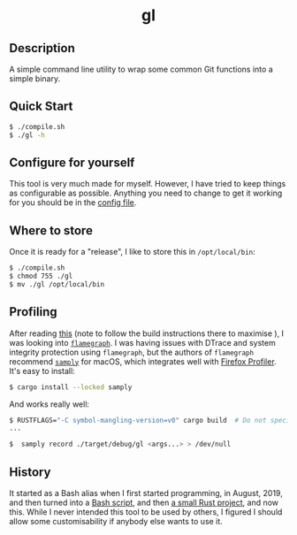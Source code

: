 <h1 align="center">gl</h1>

## Description

A simple command line utility to wrap some common Git functions into a simple binary.

## Quick Start

```bash
$ ./compile.sh
$ ./gl -h
```

## Configure for yourself

This tool is very much made for myself.  However, I have tried to keep things as configurable as possible.  Anything you need to change to get it working for you should be in the [config file](./src/config.rs).

## Where to store

Once it is ready for a "release", I like to store this in `/opt/local/bin`:
```bash
$ ./compile.sh
$ chmod 755 ./gl
$ mv ./gl /opt/local/bin
```

## Profiling

After reading [this](https://nnethercote.github.io/perf-book/profiling.html) (note to follow the build instructions there to maximise ), I was looking into [`flamegraph`](https://github.com/flamegraph-rs/flamegraph).  I was having issues with DTrace and system integrity protection using `flamegraph`, but the authors of `flamegraph` recommend [`samply`](https://github.com/mstange/samply) for macOS, which integrates well with [Firefox Profiler](https://profiler.firefox.com/).  It's easy to install:

```bash
$ cargo install --locked samply
```

And works really well:
```bash
$ RUSTFLAGS="-C symbol-mangling-version=v0" cargo build  # Do not specify --release; we want all debug information
...

$  samply record ./target/debug/gl <args...> > /dev/null
```

## History

It started as a Bash alias when I first started programming, in August, 2019, and then turned into a [Bash script](https://github.com/jakewilliami/scripts/tree/98a327a/bash/gl), and then [a small Rust project](https://github.com/jakewilliami/scripts/tree/b45a4557/rust/gl/), and now this.  While I never intended this tool to be used by others, I figured I should allow some customisability if anybody else wants to use it.
